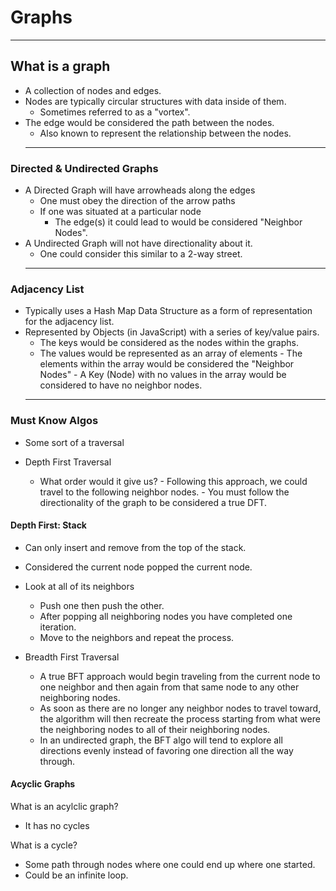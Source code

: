 # Graphs

<hr />

## What is a graph

- A collection of nodes and edges.
- Nodes are typically circular structures with data inside of them.
  - Sometimes referred to as a "vortex".
- The edge would be considered the path between the nodes.
  - Also known to represent the relationship between the nodes.
  <hr />

### Directed & Undirected Graphs

- A Directed Graph will have arrowheads along the edges
  - One must obey the direction of the arrow paths
  - If one was situated at a particular node
    - The edge(s) it could lead to would be considered "Neighbor Nodes".
      <br />
- A Undirected Graph will not have directionality about it.
  - One could consider this similar to a 2-way street.
  <hr />

### Adjacency List

- Typically uses a Hash Map Data Structure as a form of representation for the adjacency list.
- Represented by Objects (in JavaScript) with a series of key/value pairs.
  - The keys would be considered as the nodes within the graphs.
  - The values would be represented as an array of elements - The elements within the array would be considered the "Neighbor Nodes" - A Key (Node) with no values in the array would be considered to have no neighbor nodes.
  <hr />

### Must Know Algos

- Some sort of a traversal
- Depth First Traversal

  - What order would it give us? - Following this approach, we could travel to the following neighbor nodes. - You must follow the directionality of the graph to be considered a true DFT.
    <br />

#### Depth First: Stack

- Can only insert and remove from the top of the stack.
- Considered the current node popped the current node.
- Look at all of its neighbors

  - Push one then push the other.
  - After popping all neighboring nodes you have completed one iteration.
  - Move to the neighbors and repeat the process.

- Breadth First Traversal

  - A true BFT approach would begin traveling from the current node to one neighbor and then again from that same node to any other neighboring nodes.
  - As soon as there are no longer any neighbor nodes to travel toward, the algorithm will then recreate the process starting from what were the neighboring nodes to all of their neighboring nodes.
  - In an undirected graph, the BFT algo will tend to explore all directions evenly instead of favoring one direction all the way through.

#### Acyclic Graphs

What is an acylclic graph?

- It has no cycles

What is a cycle?

- Some path through nodes where one could end up where one started.
- Could be an infinite loop.
